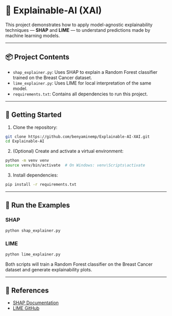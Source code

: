 # 🧠 Explainable-AI (XAI)

This project demonstrates how to apply model-agnostic explainability techniques — **SHAP** and **LIME** — to understand predictions made by machine learning models.

---

## 📦 Project Contents

- `shap_explainer.py`: Uses SHAP to explain a Random Forest classifier trained on the Breast Cancer dataset.
- `lime_explainer.py`: Uses LIME for local interpretation of the same model.
- `requirements.txt`: Contains all dependencies to run this project.

---

## 🚀 Getting Started

1. Clone the repository:

```bash
git clone https://github.com/benyaminemp/Explainable-AI-XAI.git
cd Explainable-AI
```

2. (Optional) Create and activate a virtual environment:

```bash
python -m venv venv
source venv/bin/activate  # On Windows: venv\Scripts\activate
```

3. Install dependencies:

```bash
pip install -r requirements.txt
```

---

## 🧪 Run the Examples

### SHAP

```bash
python shap_explainer.py
```

### LIME

```bash
python lime_explainer.py
```

Both scripts will train a Random Forest classifier on the Breast Cancer dataset and generate explainability plots.

---

## 📃 References

- [SHAP Documentation](https://shap.readthedocs.io/en/latest/)
- [LIME GitHub](https://github.com/marcotcr/lime)

